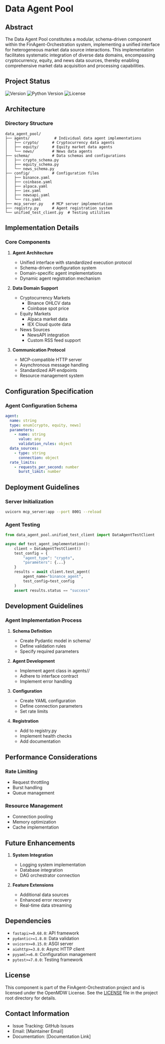 # Data Agent Pool

## Abstract

The Data Agent Pool constitutes a modular, schema-driven component within the FinAgent-Orchestration system, implementing a unified interface for heterogeneous market data source interactions. This implementation facilitates systematic integration of diverse data domains, encompassing cryptocurrency, equity, and news data sources, thereby enabling comprehensive market data acquisition and processing capabilities.

## Project Status
![Version](https://img.shields.io/badge/version-1.0.0-blue)
![Python Version](https://img.shields.io/badge/Python-3.8%2B-green)
![License](https://img.shields.io/badge/license-OpenMDW-yellow)

## Architecture

### Directory Structure

```
data_agent_pool/
├── agents/           # Individual data agent implementations
│   ├── crypto/      # Cryptocurrency data agents
│   ├── equity/      # Equity market data agents
│   └── news/        # News data agents
├── schema/          # Data schemas and configurations
│   ├── crypto_schema.py
│   ├── equity_schema.py
│   └── news_schema.py
├── config/          # Configuration files
│   ├── binance.yaml
│   ├── coinbase.yaml
│   ├── alpaca.yaml
│   ├── iex.yaml
│   ├── newsapi.yaml
│   └── rss.yaml
├── mcp_server.py    # MCP server implementation
├── registry.py      # Agent registration system
└── unified_test_client.py  # Testing utilities
```

## Implementation Details

### Core Components

1. **Agent Architecture**
   - Unified interface with standardized execution protocol
   - Schema-driven configuration system
   - Domain-specific agent implementations
   - Dynamic agent registration mechanism

2. **Data Domain Support**
   - Cryptocurrency Markets
     - Binance OHLCV data
     - Coinbase spot price
   - Equity Markets
     - Alpaca market data
     - IEX Cloud quote data
   - News Sources
     - NewsAPI integration
     - Custom RSS feed support

3. **Communication Protocol**
   - MCP-compatible HTTP server
   - Asynchronous message handling
   - Standardized API endpoints
   - Resource management system

## Configuration Specification

### Agent Configuration Schema

```yaml
agent:
  name: string
  type: enum[crypto, equity, news]
  parameters:
    - name: string
      value: any
      validation_rules: object
  data_sources:
    - type: string
      connection: object
  rate_limits:
    - requests_per_second: number
      burst_limit: number
```

## Deployment Guidelines

### Server Initialization

```bash
uvicorn mcp_server:app --port 8001 --reload
```

### Agent Testing

```python
from data_agent_pool.unified_test_client import DataAgentTestClient

async def test_agent_implementation():
    client = DataAgentTestClient()
    test_config = {
        "agent_type": "crypto",
        "parameters": {...}
    }
    results = await client.test_agent(
        agent_name="binance_agent",
        test_config=test_config
    )
    assert results.status == "success"
```

## Development Guidelines

### Agent Implementation Process

1. **Schema Definition**
   - Create Pydantic model in schema/
   - Define validation rules
   - Specify required parameters

2. **Agent Development**
   - Implement agent class in agents/<domain>/
   - Adhere to interface contract
   - Implement error handling

3. **Configuration**
   - Create YAML configuration
   - Define connection parameters
   - Set rate limits

4. **Registration**
   - Add to registry.py
   - Implement health checks
   - Add documentation

## Performance Considerations

### Rate Limiting
- Request throttling
- Burst handling
- Queue management

### Resource Management
- Connection pooling
- Memory optimization
- Cache implementation

## Future Enhancements

1. **System Integration**
   - Logging system implementation
   - Database integration
   - DAG orchestrator connection

2. **Feature Extensions**
   - Additional data sources
   - Enhanced error recovery
   - Real-time data streaming

## Dependencies

- `fastapi>=0.68.0`: API framework
- `pydantic>=1.8.0`: Data validation
- `uvicorn>=0.15.0`: ASGI server
- `aiohttp>=3.8.0`: Async HTTP client
- `pyyaml>=6.0`: Configuration management
- `pytest>=7.0.0`: Testing framework

## License

This component is part of the FinAgent-Orchestration project and is licensed under the OpenMDW License. See the [LICENSE](../../LICENSE) file in the project root directory for details.

## Contact Information

- Issue Tracking: GitHub Issues
- Email: [Maintainer Email]
- Documentation: [Documentation Link]